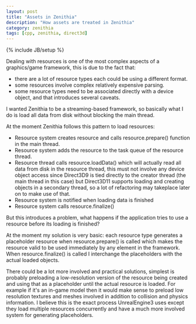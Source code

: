 ```yaml
---
layout: post
title: "Assets in Zenithia"
description: "How assets are treated in Zenithia"
category: zenithia
tags: [cpp, zenithia, direct3d]
---
```

{% include JB/setup %}

Dealing with resources is one of the most complex aspects of a graphics/game framework, this is due to the fact that:

* there are a lot of resource types each could be using a different format.
* some resources involve complex relatively expensive parsing.
* some resource types need to be associated directly with a device object, and that introduces several caveats.

I wanted Zenithia to be a streaming-based framework, so basically what I do is load all data from disk without blocking the main thread.

At the moment Zenithia follows this pattern to load resources:

* Resource system creates resource and calls resource.prepare() function in the main thread.
* Resource system adds the resource to the task queue of the resource thread.
* Resource thread calls resource.loadData() which will actually read all data from disk in the resource thread, this must not involve any device object access since Direct3D9 is tied directly to the creator thread (the main thread in this case) but Direct3D11 supports loading and creating objects in a secondary thread, so a lot of refactoring may takeplace later on to make use of that.
* Resource system is notified when loading data is finished
* Resource system calls resource.finalize()

But this introduces a problem, what happens if the application tries to use a resource before its loading is finished?

At the moment my solution is very basic: each resource type generates a placeholder resource when resource.prepare() is called which makes the resource valid to be used immediately by any element in the framework. When resource.finalize() is called I interchange the placeholders with the actual loaded objects.

There could be a lot more involved and practical solutions, simplest is probably preloading a low-resolution version of the resource being created and using that as a placeholder until the actual resource is loaded. For example if it's an in-game model then it would make sense to preload low resolution textures and meshes involved in addition to collision and physics information. I believe this is the exact process UnrealEngine3 uses except they load multiple resources concurrently and have a much more involved system for generating placeholders.

